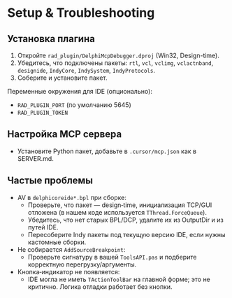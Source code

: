 # Setup & Troubleshooting

## Установка плагина
1. Откройте `rad_plugin/DelphiMcpDebugger.dproj` (Win32, Design-time).
2. Убедитесь, что подключены пакеты: `rtl`, `vcl`, `vclimg`, `vclactnband`, `designide`, `IndyCore`, `IndySystem`, `IndyProtocols`.
3. Соберите и установите пакет.

Переменные окружения для IDE (опционально):
- `RAD_PLUGIN_PORT` (по умолчанию 5645)
- `RAD_PLUGIN_TOKEN`

## Настройка MCP сервера
- Установите Python пакет, добавьте в `.cursor/mcp.json` как в SERVER.md.

## Частые проблемы
- AV в `delphicoreide*.bpl` при сборке:
  - Проверьте, что пакет — design‑time, инициализация TCP/GUI отложена (в нашем коде используется `TThread.ForceQueue`).
  - Убедитесь, что нет старых BPL/DCP, удалите их из OutputDir и из путей IDE.
  - Пересоберите Indy пакеты под текущую версию IDE, если нужны кастомные сборки.
- Не собирается `AddSourceBreakpoint`:
  - Проверьте сигнатуру в вашей `ToolsAPI.pas` и подберите корректную перегрузку/аргументы.
- Кнопка‑индикатор не появляется:
  - IDE могла не иметь `TActionToolBar` на главной форме; это не критично. Логика отладки работает без кнопки.